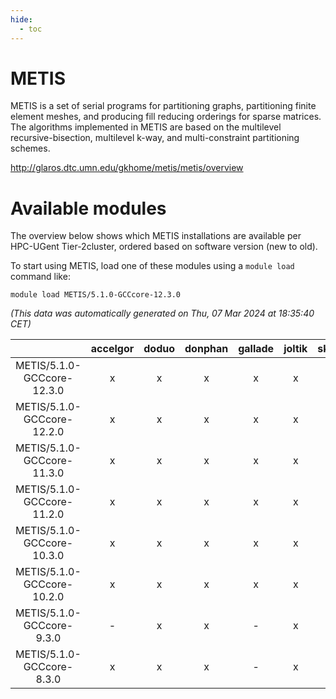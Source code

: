```yaml
---
hide:
  - toc
---
```


METIS
=====


METIS is a set of serial programs for partitioning graphs, partitioning finite element meshes, and producing fill reducing orderings for sparse matrices. The algorithms implemented in METIS are based on the multilevel recursive-bisection, multilevel k-way, and multi-constraint partitioning schemes.

http://glaros.dtc.umn.edu/gkhome/metis/metis/overview
# Available modules


The overview below shows which METIS installations are available per HPC-UGent Tier-2cluster, ordered based on software version (new to old).

To start using METIS, load one of these modules using a `module load` command like:

```shell
module load METIS/5.1.0-GCCcore-12.3.0
```

*(This data was automatically generated on Thu, 07 Mar 2024 at 18:35:40 CET)*  

| |accelgor|doduo|donphan|gallade|joltik|skitty|
| :---: | :---: | :---: | :---: | :---: | :---: | :---: |
|METIS/5.1.0-GCCcore-12.3.0|x|x|x|x|x|x|
|METIS/5.1.0-GCCcore-12.2.0|x|x|x|x|x|x|
|METIS/5.1.0-GCCcore-11.3.0|x|x|x|x|x|x|
|METIS/5.1.0-GCCcore-11.2.0|x|x|x|x|x|x|
|METIS/5.1.0-GCCcore-10.3.0|x|x|x|x|x|x|
|METIS/5.1.0-GCCcore-10.2.0|x|x|x|x|x|x|
|METIS/5.1.0-GCCcore-9.3.0|-|x|x|-|x|x|
|METIS/5.1.0-GCCcore-8.3.0|x|x|x|-|x|x|
